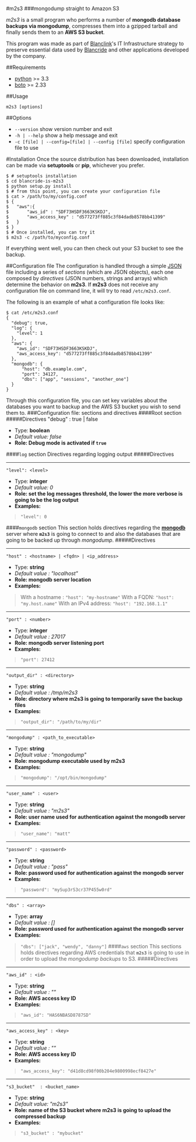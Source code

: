 #m2s3
###mongodump straight to Amazon S3


*m2s3* is a small program who performs a number of **mongodb database backups via mongodump**, compresses them into a gzipped tarball and finally sends them to an **AWS S3 bucket**.    
       
This program was made as part of [Blanclink](http://www.blanclink.com)'s IT Infrastructure strategy to preserve essential data used by [Blancride](http://www.blancride.com)  and other applications developed by the company.

##Requirements
* [python](http://python.org) >= 3.3
* [boto](http://docs.pythonboto.org/en/latest/) >= 2.33

##Usage

    m2s3 [options]

##Options
* `--version` show version number and exit
* `-h | --help` show a help message and exit
* `-c [file] | --config=[file] | --config [file]` specify configuration file to use

#Installation
Once the source distribution has been downloaded, installation can be made via **setuptools** or **pip**, whichever you prefer.

	$ # setuptools installation
	$ cd blancride-is-m2s3
	$ python setup.py install
	$ # from this point, you can create your configuration file
	$ cat > /path/to/my/config.conf
	$ {
	$	"aws":{
	$		"aws_id" : "SDF73HSDF3663KSKDJ",
	$		"aws_access_key" : "d577273ff885c3f84dadb8578bb41399"
	$	}
	$ }
	$ # Once installed, you can try it
	$ m2s3 -c /path/to/myconfig.conf

If everything went well, you can then check out your S3 bucket to see the backup.

##Configuration file
The configuration is handled through a simple [JSON](http://www.json.org) file including a series of *sections* (which are JSON objects), each one composed by *directives* (JSON numbers, strings and arrays) which determine the behavior on **m2s3**.  If **m2s3** does not receive any configuration file on command line, it will try to read `/etc/m2s3.conf`.  
           
The following is an example of what a configuration file looks like:

    $ cat /etc/m2s3.conf
    {
      "debug": true,
      "log": {
        "level": 1
      },
      "aws": {
        "aws_id": "SDF73HSDF3663KSKDJ",
        "aws_access_key": "d577273ff885c3f84dadb8578bb41399"
      },
      "mongodb": {
	      "host": "db.example.com",
	      "port": 34127,
	      "dbs": ["app", "sessions", "another_one"]
      }
    }
Through this configuration file, you can set key variables about the databases you want to backup and the AWS S3 bucket you wish to send them to.
###Configuration file: sections and directives
####Root section
#####Directives
    "debug" : true | false
* Type: **boolean**
* *Default value: false*
* **Role: Debug mode is activated if `true`**

####`log` section
Directives regarding logging output
#####Directives
***
    "level": <level> 
* Type: **integer**
* *Default value: 0*
* **Role: set the log messages threshold, the lower the more verbose is going to be the log output**
* **Examples:** 
>`"level": 0`   
 
####`mongodb` section
This section holds directives regarding the [**mongodb**](http://mongodb.org) server where **`m2s3`** is going to connect to and also the databases that are going to be backed up through *mongodump*.
#####Directives
***
    "host" : <hostname> | <fqdn> | <ip_address> 
* Type: **string**
* *Default value : "localhost"*
* **Role: mongodb server location**
* **Examples:**
>With a hostname : `"host": "my-hostname"`
>With a FQDN: `"host": "my.host.name"`
>With an IPv4 address: `"host": "192.168.1.1"`

***
    "port" : <number>
* Type: **integer**
* *Default value : 27017*
* **Role: mongodb server listening port**
* **Examples:**
>`"port": 27412`

***
    "output_dir" : <directory>
* Type: **string**
* *Default value : /tmp/m2s3*
* **Role: directory where m2s3 is going to temporarily save the backup files**
* **Examples:** 
>`"output_dir": "/path/to/my/dir"`

***
    "mongodump" : <path_to_executable>
* Type: **string**
* *Default value : "mongodump"*
* **Role: mongodump executable used by m2s3**
* **Examples:** 
>`"mongodump": "/opt/bin/mongodump"`

***
    "user_name" : <user>
* Type: **string**
* *Default value : "m2s3"*
* **Role: user name used for authentication against the mongodb server**
* **Examples:** 
>`"user_name": "matt"`

***
    "password" : <password>
* Type: **string**
* *Default value : "pass"*
* **Role: password used for authentication against the mongodb server**
* **Examples:**
>`"password": "mySup3rS3cr37P455w0rd"`

***
	"dbs" : <array>
* Type: **array**
* *Default value : []*
* **Role: password used for authentication against the mongodb server**
* **Examples:**
>`"dbs": ["jack", "wendy", "danny"]`
####`aws` section
This sections holds directives regarding AWS credentials that **`m2s3`** is going to use in order to upload the *mongodump backups* to S3.
#####Directives
***
    "aws_id" : <id>
* Type: **string**
* *Default value : ""*
* **Role: AWS access key ID**
* **Examples:**
>`"aws_id": "HAS6NBASD8787SD"`

***
    "aws_access_key" : <key>
* Type: **string**
* *Default value : ""*
* **Role: AWS access key ID**
* **Examples:**
>`"aws_access_key": "d41d8cd98f00b204e9800998ecf8427e"`

***
	"s3_bucket"  : <bucket_name>
* Type: **string**
* *Default value: "m2s3"*
* **Role: name of the S3 bucket where m2s3 is going to upload the compressed backup**
* **Examples:**
> `"s3_bucket" : "mybucket"`
